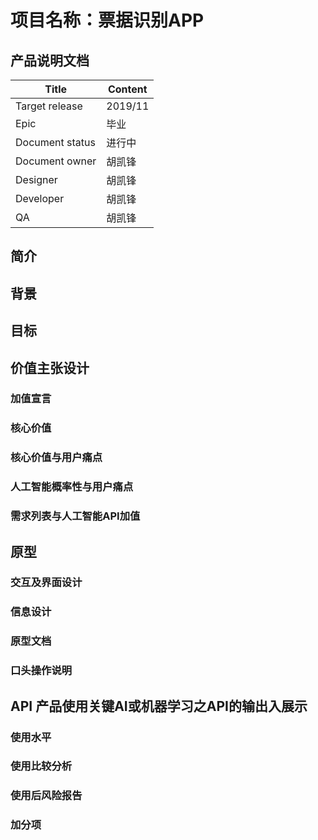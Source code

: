 # 项目名称：票据识别APP
## 产品说明文档

|  Title   |   Content  |
| --- | --- |
| Target release    |  2019/11   |
|  Epic   |  毕业   |
|  Document status   |  进行中   |
|  Document owner   |  胡凯锋  |
|  Designer   |  胡凯锋   |
|  Developer   |  胡凯锋   |
|  QA   |   胡凯锋  |

## 简介


## 背景


## 目标

## 价值主张设计 
### 加值宣言

### 核心价值

### 核心价值与用户痛点


### 人工智能概率性与用户痛点


### 需求列表与人工智能API加值


## 原型
### 交互及界面设计

### 信息设计

### 原型文档

### 口头操作说明

## API 产品使用关键AI或机器学习之API的输出入展示 
### 使用水平

### 使用比较分析

### 使用后风险报告 

### 加分项
